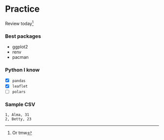 

# Practice

Review today[^1]

### Best packages
- ggplot2
- renv
- pacman

### Python I know 

- [x] ```pandas```
- [x] ```leaflet```
- [ ] ```polars``` 

### Sample CSV

```
1, Alma, 31
2, Betty, 23
```

[^1]: Or tmw
